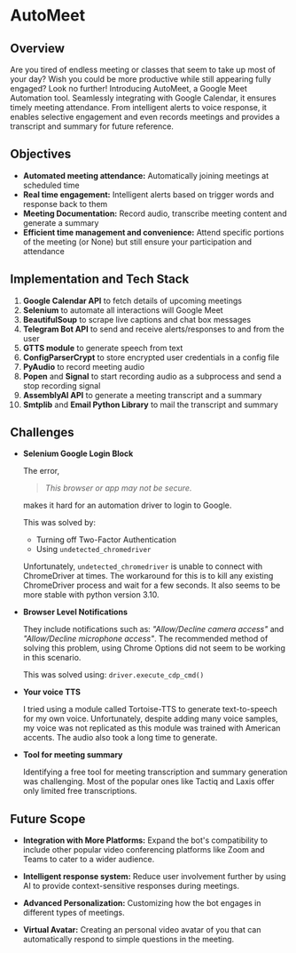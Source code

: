 # AutoMeet

## Overview

Are you tired of endless meeting or classes that seem to take up most of your day? Wish you could be more productive while still appearing fully engaged? Look no further! Introducing AutoMeet, a Google Meet Automation tool. Seamlessly integrating with Google Calendar, it ensures timely meeting attendance. From intelligent alerts to voice response, it enables selective engagement and even records meetings and provides a transcript and summary for future reference. 

## Objectives

- **Automated meeting attendance:** Automatically joining meetings at scheduled time
- **Real time engagement:** Intelligent alerts based on trigger words and response back to them
- **Meeting Documentation:** Record audio, transcribe meeting content and generate a summary
- **Efficient time management and convenience:** Attend specific portions of the meeting (or None) but still ensure your participation and attendance


## Implementation and Tech Stack

1. **Google Calendar API** to fetch details of upcoming meetings
2. **Selenium** to automate all interactions will Google Meet
3. **BeautifulSoup** to scrape live captions and chat box messages
4. **Telegram Bot API** to send and receive alerts/responses to and from the user
5. **GTTS module** to generate speech from text
6. **ConfigParserCrypt** to store encrypted user credentials in a config file
7. **PyAudio** to record meeting audio
8. **Popen** and **Signal** to start recording audio as a subprocess and send a stop recording signal
9. **AssemblyAI API** to generate a meeting transcript and a summary
10. **Smtplib** and **Email Python Library** to mail the transcript and summary

## Challenges 

- **Selenium Google Login Block**
    
    The error,   

    > *This browser or app may not be secure.*
    
    makes it hard for an automation driver to login to Google.

    This was solved by:

    - Turning off Two-Factor Authentication
    - Using `undetected_chromedriver`

    Unfortunately, `undetected_chromedriver` is unable to connect with ChromeDriver at times. The workaround for this is to kill any existing ChromeDriver process and wait for a few seconds. It also seems to be more stable with python version 3.10.  

    
- **Browser Level Notifications**

    They include notifications such as: *"Allow/Decline camera access"* and *"Allow/Decline microphone access"*. The recommended method of solving this problem, using Chrome Options did not seem to be working in this scenario. 

    This was solved using: 
    `driver.execute_cdp_cmd()`

- **Your voice TTS**

    I tried using a module called Tortoise-TTS to generate text-to-speech for my own voice. Unfortunately, despite adding many voice samples, my voice was not replicated as this module was trained with American accents.  The audio also took a long time to generate.

- **Tool for meeting summary**

    Identifying a free tool for meeting transcription and summary generation was challenging. Most of the popular ones like Tactiq and Laxis offer only limited free transcriptions.


## Future Scope

- **Integration with More Platforms:** Expand the bot's compatibility to include other popular video conferencing platforms like Zoom and Teams to cater to a wider audience.

- **Intelligent response system:** Reduce user involvement further by using AI to provide context-sensitive responses during meetings.

- **Advanced Personalization:** Customizing how the bot engages in different types of meetings.

- **Virtual Avatar:** Creating an personal video avatar of you that can automatically respond to simple questions in the meeting.